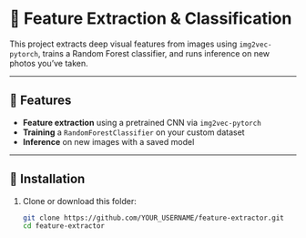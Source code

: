 # 📸 Feature Extraction & Classification

This project extracts deep visual features from images using `img2vec-pytorch`, trains a Random Forest classifier, and runs inference on new photos you’ve taken.

---

## 🧠 Features

- **Feature extraction** using a pretrained CNN via `img2vec-pytorch`  
- **Training** a `RandomForestClassifier` on your custom dataset  
- **Inference** on new images with a saved model

---

## 🚀 Installation

1. Clone or download this folder:  
   ```bash
   git clone https://github.com/YOUR_USERNAME/feature-extractor.git
   cd feature-extractor

